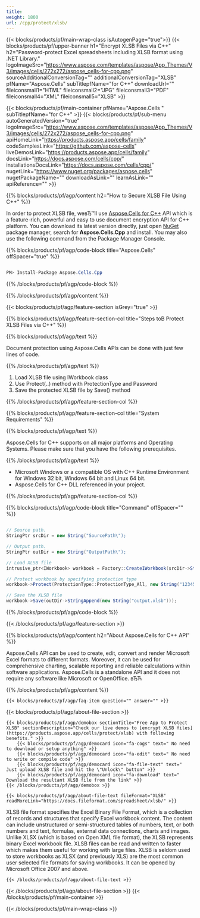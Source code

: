 ```yaml
---
title:  
weight: 1800
url: /cpp/protect/xlsb/ 
---
```


{{< blocks/products/pf/main-wrap-class isAutogenPage="true">}}
{{< blocks/products/pf/upper-banner h1="Encrypt XLSB Files via C++" h2="Password-protect Excel spreadsheets including XLSB format using .NET Library." logoImageSrc="https://www.aspose.com/templates/aspose/App_Themes/V3/images/cells/272x272/aspose_cells-for-cpp.png" sourceAdditionalConversionTag="" additionalConversionTag="XLSB" pfName="Aspose.Cells" subTitlepfName="for C++" downloadUrl="" fileiconsmall1="HTML" fileiconsmall2="JPG" fileiconsmall3="PDF" fileiconsmall4="XML" fileiconsmall5="XLSB" >}}

{{< blocks/products/pf/main-container pfName="Aspose.Cells " subTitlepfName="for C++" >}}
{{< blocks/products/pf/sub-menu autoGeneratedVersion="true" logoImageSrc="https://www.aspose.com/templates/aspose/App_Themes/V3/images/cells/272x272/aspose_cells-for-cpp.png" apiHomeLink="https://products.aspose.app/cells/family" codeSamplesLink="https://github.com/aspose-cells" liveDemosLink="https://products.aspose.app/cells/family" docsLink="https://docs.aspose.com/cells/cpp/" installationsDocsLink="https://docs.aspose.com/cells/cpp/" nugetLink="https://www.nuget.org/packages/aspose.cells" nugetPackageName="" downloadAsLink="" learnAsLink="" apiReference="" >}}

{{% blocks/products/pf/agp/content h2="How to Secure XLSB File Using C++" %}}

 In order to protect XLSB file, weвЂ™ll use
 [Aspose.Cells for C++](https://products.aspose.com/cells/cpp) 
 API which is a feature-rich, powerful and easy to use document encryption API for C++ platform. You can download its latest version directly, just open
 [NuGet](https://www.nuget.org/packages/aspose.cells) 
 package manager, search for
 **Aspose.Cells.Cpp** 
 and install. You may also use the following command from the Package Manager Console.

{{% blocks/products/pf/agp/code-block title="Aspose.Cells" offSpacer="true" %}}

```cs

PM> Install-Package Aspose.Cells.Cpp

```

{{% /blocks/products/pf/agp/code-block %}}

{{% /blocks/products/pf/agp/content %}}

{{< blocks/products/pf/agp/feature-section isGrey="true" >}}

{{% blocks/products/pf/agp/feature-section-col title="Steps toВ Protect XLSB Files via C++" %}}

{{% blocks/products/pf/agp/text %}}

 Document protection using Aspose.Cells APIs can be done with just few lines of code.

{{% /blocks/products/pf/agp/text %}}

1.  Load XLSB file using IWorkbook class
1.  Use Protect(..) method with ProtectionType and Password
1.  Save the protected XLSB file by Save() method

{{% /blocks/products/pf/agp/feature-section-col %}}

{{% blocks/products/pf/agp/feature-section-col title="System Requirements" %}}

{{% blocks/products/pf/agp/text %}}

 Aspose.Cells for C++ supports on all major platforms and Operating Systems. Please make sure that you have the following prerequisites.

{{% /blocks/products/pf/agp/text %}}

-  Microsoft Windows or a compatible OS with C++ Runtime Environment for Windows 32 bit, Windows 64 bit and Linux 64 bit.
-  Aspose.Cells for C++ DLL referenced in your project.

{{% /blocks/products/pf/agp/feature-section-col %}}

{{% blocks/products/pf/agp/code-block title="Command" offSpacer="" %}}

```cs

// Source path.
StringPtr srcDir = new String("SourcePath\");

// Output path.
StringPtr outDir = new String("OutputPath\");

// Load XLSB file
intrusive_ptr<IWorkbook> workbook = Factory::CreateIWorkbook(srcDir->StringAppend(new String("sourceFile.xlsb")));

// Protect workbook by specifying protection type
workbook->Protect(ProtectionType::ProtectionType_All, new String("12345"));

// Save the XLSB file
workbook->Save(outDir->StringAppend(new String("output.xlsb")));

```

{{% /blocks/products/pf/agp/code-block %}}

{{< /blocks/products/pf/agp/feature-section >}}

{{% blocks/products/pf/agp/content h2="About Aspose.Cells for C++ API" %}}

 Aspose.Cells API can be used to create, edit, convert and render Microsoft Excel formats to different formats. Moreover, it can be used for comprehensive charting, scalable reporting and reliable calculations within software applications. Aspose.Cells is a standalone API and it does not require any software like Microsoft or OpenOffice. вЂЋ



{{% /blocks/products/pf/agp/content %}}

    {{< blocks/products/pf/agp/faq-item question="" answer="" >}}
 

{{< blocks/products/pf/agp/about-file-section >}}

    {{< blocks/products/pf/agp/demobox sectionTitle="Free App to Protect XLSB" sectionDescription="Check our live demos to [encrypt XLSB files](https://products.aspose.app/cells/protect/xlsb) with following benefits." >}}
        {{< blocks/products/pf/agp/democard icon="fa-cogs" text=" No need to download or setup anything" >}}
        {{< blocks/products/pf/agp/democard icon="fa-edit" text=" No need to write or compile code" >}}
        {{< blocks/products/pf/agp/democard icon="fa-file-text" text=" Just upload XLSB file and hit the \"Unlock\" button" >}}
        {{< blocks/products/pf/agp/democard icon="fa-download" text=" Download the resultant XLSB file from the link" >}}
    {{< /blocks/products/pf/agp/demobox >}}

    {{< blocks/products/pf/agp/about-file-text fileFormat="XLSB" readMoreLink="https://docs.fileformat.com/spreadsheet/xlsb/" >}}
XLSB file format specifies the Excel Binary File Format, which is a collection of records and structures that specify Excel workbook content. The content can include unstructured or semi-structured tables of numbers, text, or both numbers and text, formulas, external data connections, charts and images. Unlike XLSX (which is based on Open XML file format), the XLSB represents binary Excel workbook file. XLSB files can be read and written to faster which makes them useful for working with large files. XLSB is seldom used to store workbooks as XLSX (and previously XLS) are the most common user selected file formats for saving workbooks. It can be opened by Microsoft Office 2007 and above.

    {{< /blocks/products/pf/agp/about-file-text >}}

{{< /blocks/products/pf/agp/about-file-section >}}
{{< /blocks/products/pf/main-container >}}
    
{{< /blocks/products/pf/main-wrap-class >}}